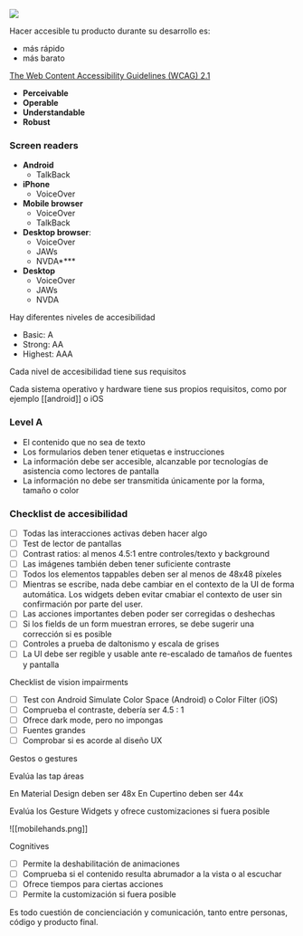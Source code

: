 
![](https://lh7-us.googleusercontent.com/rwSNx36JoKUI5NL93Bwel7LMZVToC_n15grDNNi7GQis_XWEqqReCQinslOE5YnRcRdCPa1yLRMm8gb61btXbtXH9m-gs8XmVC4EC0JmKJRSMqtNwo5XShCB9S4JBJkpvCd70c3yM_ah2yNR7guqw5tw5A=s2048)

Hacer accesible tu producto durante su desarrollo es:

* más rápido
* más barato

[The Web Content Accessibility Guidelines (WCAG) 2.1](https://www.w3.org/TR/WCAG21/)

- **Perceivable**
- **Operable**
- **Understandable**
- **Robust**
### Screen readers

- **Android**
	- TalkBack
- **iPhone**
	- VoiceOver
- **Mobile browser**
	- VoiceOver
	- TalkBack
- **Desktop browser**: 
	- VoiceOver
	- JAWs
	- NVDA**‍**
- **Desktop**
	- VoiceOver
	- JAWs
	- NVDA

Hay diferentes niveles de accesibilidad

* Basic: A
* Strong: AA
* Highest: AAA

Cada nivel de accesibilidad tiene sus requisitos

Cada sistema operativo y hardware tiene sus propios requisitos, como por ejemplo [[android]] o iOS

### Level A

* El contenido que no sea de texto
* Los formularios deben tener etiquetas e instrucciones
* La información debe ser accesible, alcanzable por tecnologías de asistencia como lectores de pantalla
* La información no debe ser transmitida únicamente por la forma, tamaño o color

### Checklist de accesibilidad

- [ ] Todas las interacciones activas deben hacer algo
- [ ] Test de lector de pantallas
- [ ] Contrast ratios: al menos 4.5:1 entre controles/texto y background
- [ ] Las imágenes también deben tener suficiente contraste
- [ ] Todos los elementos tappables deben ser al menos de 48x48 píxeles
- [ ] Mientras se escribe, nada debe cambiar en el contexto de la UI de forma automática. Los widgets deben evitar cmabiar el contexto de user sin confirmación por parte del user.
- [ ] Las acciones importantes deben poder ser corregidas o deshechas
- [ ] Si los fields de un form muestran errores, se debe sugerir una corrección si es posible
- [ ] Controles a prueba de daltonismo y escala de grises
- [ ] La UI debe ser regible y usable ante re-escalado de tamaños de fuentes y pantalla

Checklist de vision impairments

- [ ] Test con Android Simulate Color Space (Android) o Color Filter (iOS)
- [ ] Comprueba el contraste, debería ser 4.5 : 1
- [ ] Ofrece dark mode, pero no impongas
- [ ] Fuentes grandes
- [ ] Comprobar si es acorde al diseño UX

Gestos o gestures

Evalúa las tap áreas

En Material Design deben ser 48x
En Cupertino deben ser 44x

Evalúa los Gesture Widgets y ofrece customizaciones si fuera posible

![[mobilehands.png]]

Cognitives

- [ ] Permite la deshabilitación de animaciones
- [ ] Comprueba si el contenido resulta abrumador a la vista o al escuchar
- [ ] Ofrece tiempos para ciertas acciones
- [ ] Permite la customización si fuera posible

Es todo cuestión de concienciación y comunicación, tanto entre personas, código y producto final.